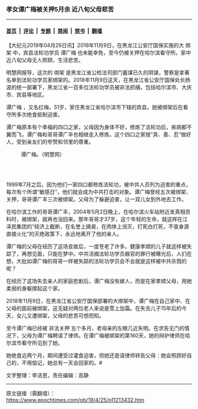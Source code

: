 ### 孝女谭广梅被关押5月余 近八旬父母悲苦

---

#### [首页](../../../..?n11213432) &nbsp;|&nbsp; [评论](../../../../../epoch-comment?n11213432) &nbsp;|&nbsp; [专题](../../../../../epoch-special?n11213432) &nbsp;|&nbsp; [禁闻](../../../../../epoch-news?n11213432) &nbsp;|&nbsp; [禁书](../../../../../books?n11213432) &nbsp;|&nbsp; [翻墙](https://github.com/gfw-breaker/nogfw/blob/master/README.md?n11213432)


<div class="post_content" id="artbody" itemprop="articleBody">
 <!-- article content begin -->
 <p>
  【大纪元2019年04月26日讯】2018年11月9日，在黑龙江公安厅国保实施的大
  <ok href="https://www.epochtimes.com/gb/tag/%E7%BB%91%E6%9E%B6.html">
   绑架
  </ok>
  中，宾县法轮功学员
  <ok href="https://www.epochtimes.com/gb/tag/%E8%B0%AD%E5%B9%BF%E6%A2%85.html">
   谭广梅
  </ok>
  也未能幸免，至今仍被关押在哈尔滨看守所。家中近八旬父母无人照顾，生活悲苦。
 </p>
 <p>
  明慧网报导，这次的
  <ok href="https://www.epochtimes.com/gb/tag/%E7%BB%91%E6%9E%B6.html">
   绑架
  </ok>
  是黑龙江省公检法司部门蓄谋已久的阴谋，警察是拿著名单到法轮功学员家绑架的。2018年11月9日这天，在黑龙江省公安厅国保处长杨波的统一部署下，黑龙江省一百多位法轮功学员被非法抓捕，包括哈尔滨市、大庆市、宾县等地区。
 </p>
 <p>
  <ok href="https://www.epochtimes.com/gb/tag/%E8%B0%AD%E5%B9%BF%E6%A2%85.html">
   谭广梅
  </ok>
  ，又名红梅，51岁，家住黑龙江省哈尔滨市下辖的宾县。她被绑架后在看守所多次绝食抵制迫害。
 </p>
 <p>
  谭广梅原本有个幸福的四口之家，父母因为身体不好，修炼了法轮功后，疾病都不翼而飞，谭广梅和哥哥谭广丰也相继走入修炼。这个四口之家按“真、善、忍”做好人，受到亲友们的夸赞和邻里的尊重。
 </p>
 <figure aria-describedby="caption-attachment-11213462" class="wp-caption aligncenter" id="attachment_11213462" style="width: 322px">
  <ok href="https://i.epochtimes.com/assets/uploads/2019/04/2019-4-22-204211-0.jpg" target="_blank">
   <img alt="" class="wp-image-11213462" src="https://i.epochtimes.com/assets/uploads/2019/04/2019-4-22-204211-0-600x800.jpg"/>
  </ok>
  <br/><figcaption class="wp-caption-text" id="caption-attachment-11213462">
   谭广梅。（明慧网）
  </figcaption><br/>
 </figure><br/>
 <p>
  1999年7月之后，因为他们一家四口都修炼法轮功，被中共人员列为迫害的重点，每次有个所谓“敏感日”，他们就会成为中共打击的对象。谭广梅曾经五次被绑架、关押，哥哥谭广丰三次被绑架。父母为了躲避迫害，让一双儿女到外地去工作。
 </p>
 <p>
  在哈尔滨工作的哥哥谭广丰，2004年5月2日晚上，在哈尔滨火车站附近发真相资料时，被绑架，就再也没回来。那年哥哥才37岁，这个年轻的生命，就这样在江泽民集团的“经济上截断，在名誉上搞臭，在肉体上消灭，打死白打死，不查身源直接火化”的灭绝政策下，永远地离开了他的亲人。
 </p>
 <p>
  谭广梅的父母在经历了这场变故后，一度苍老了许多。健康孝顺的儿子就这样被失踪了，再想见面，只能在梦中。中共活摘法轮功学员器官的罪行被曝光后，人们在想，大批如谭广梅的哥哥一样被失踪的法轮功学员会不会就是这样被中共杀戮的呢？
 </p>
 <p>
  在经历了这场失去亲人的家庭悲剧后，谭广梅没有嫁人，而是在家孝顺父母，用她柔弱的身躯撑起这个家。
 </p>
 <p>
  2018年11月9日，在黑龙江省公安厅国保部署的大绑架中，谭广梅在自己家中、在父母的面前被绑架，这无疑对两位老人来说是雪上加霜。在失去儿子15年后的今天，女儿又遭绑架，父母的悲苦可想而知。
 </p>
 <p>
  至今谭广梅已经被
  <ok href="https://www.epochtimes.com/gb/tag/%E9%9D%9E%E6%B3%95%E5%85%B3%E6%8A%BC.html">
   非法关押
  </ok>
  五个多月，老母亲的左眼几近失明。在求告无门的情况下，父母为谭广梅聘请了律师。在谭广梅被绑架的第160天，她的辩护律师在哈尔滨市看守所见到了她。
 </p>
 <p>
  她绝食近两个月，期间遭受过灌食迫害，但她还是请律师转告父母：她会照顾好自己的，不用惦记，她总有一天会回家的。#
 </p>
 <p>
  文字整理：李洁思，责任编辑：高静
 </p>
 <!-- article content end -->
 <div id="below_article_ad">
 </div>
</div>


---

原文链接（需翻墙）：https://www.epochtimes.com/gb/19/4/25/n11213432.htm